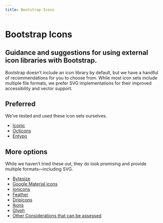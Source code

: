 ```yaml
---
title: Bootstrap Icons
---
```

# Bootstrap Icons

## Guidance and suggestions for using external icon libraries with Bootstrap.

Bootstrap doesn’t include an icon library by default, but we have a handful of recommendations for you to choose from. While most icon sets include multiple file formats, we prefer SVG implementations for their improved accessibility and vector support.

## Preferred
We’ve tested and used these icon sets ourselves.

* [Iconic](https://useiconic.com/open/)
* [Octicons](https://octicons.github.com/)
* [Entypo](http://www.entypo.com/index.php)

## More options
While we haven’t tried these out, they do look promising and provide multiple formats—including SVG.

* [Bytesize](https://danklammer.com/bytesize-icons/)
* [Google Material icons](https://material.io/icons/)
* [Ionicons](http://ionicons.com/)
* [Feather](https://feathericons.com/)
* [Dripicons](http://demo.amitjakhu.com/dripicons/)
* [Ikons](http://ikons.piotrkwiatkowski.co.uk/)
* [Glyph](https://glyphicons.com/)
* [Other Considerations that can be assessed](https://css-tricks.com/flat-icons-icon-fonts/)

